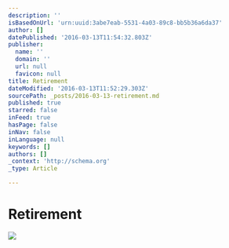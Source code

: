 ```yaml
---
description: ''
isBasedOnUrl: 'urn:uuid:3abe7eab-5531-4a03-89c8-bb5b36a6da37'
author: []
datePublished: '2016-03-13T11:54:32.803Z'
publisher:
  name: ''
  domain: ''
  url: null
  favicon: null
title: Retirement
dateModified: '2016-03-13T11:52:29.303Z'
sourcePath: _posts/2016-03-13-retirement.md
published: true
starred: false
inFeed: true
hasPage: false
inNav: false
inLanguage: null
keywords: []
authors: []
_context: 'http://schema.org'
_type: Article

---
```

# Retirement
![](https://the-grid-user-content.s3-us-west-2.amazonaws.com/e5fee2d2-6474-419c-bf3b-032556ab3f4b.png)